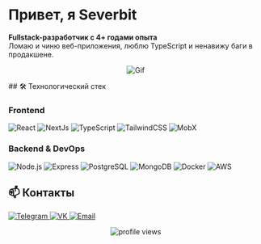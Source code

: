#  Привет, я Severbit 

**Fullstack-разработчик с 4+ годами опыта**  
Ломаю и чиню веб-приложения, люблю TypeScript и ненавижу баги в продакшене. 

<p align="center">
  <img src="https://media0.giphy.com/media/v1.Y2lkPTc5MGI3NjExNDNienlhMTJubDllYWF5d2ZpMzN1M3BjenF1dXk0eTlpenl0a21weCZlcD12MV9pbnRlcm5hbF9naWZfYnlfaWQmY3Q9Zw/tuxc9Th08v4Uo/giphy.gif" alt="Gif">
</p>
## 🛠 Технологический стек  

###  Frontend  
<p align="left">
  <img src="https://img.shields.io/badge/React-61DAFB?logo=react&logoColor=black" alt="React" />
  <img src="https://img.shields.io/badge/Next.js-000000?logo=nextdotjs&logoColor=white" alt="NextJs" />
  <img src="https://img.shields.io/badge/TypeScript-3178C6?logo=typescript&logoColor=white" alt="TypeScript" />
  <img src="https://img.shields.io/badge/Tailwind_CSS-06B6D4?logo=tailwind-css&logoColor=white" alt="TailwindCSS" />
  <img src="https://img.shields.io/badge/MobX-FF9955?logo=mobx&logoColor=white" alt="MobX" />
</p>

###  Backend & DevOps  
<p align="left">
  <img src="https://img.shields.io/badge/Node.js-339933?logo=nodedotjs&logoColor=white" alt="Node.js" />
  <img src="https://img.shields.io/badge/Express-000000?logo=express&logoColor=white" alt="Express" />
  <img src="https://img.shields.io/badge/PostgreSQL-4169E1?logo=postgresql&logoColor=white" alt="PostgreSQL" />
  <img src="https://img.shields.io/badge/MongoDB-47A248?logo=mongodb&logoColor=white" alt="MongoDB" />
  <img src="https://img.shields.io/badge/Docker-2496ED?logo=docker&logoColor=white" alt="Docker" />
  <img src="https://img.shields.io/badge/AWS-232F3E?logo=amazonaws&logoColor=white" alt="AWS" />
  <br/>
</p>

## 📫 Контакты  
<p align="left">
  <a href="https://t.me/severbit">
    <img src="https://img.shields.io/badge/Telegram-@severbit-26A5E4?logo=telegram&logoColor=white" alt="Telegram" />
  </a>
  <a href="https://vk.com/id1030601735">
    <img src="https://img.shields.io/badge/VK-я_тут_редко-0077FF?logo=vk&logoColor=white" alt="VK" />
  </a>
  <a href="mailto:ernurdenasan@gmail.com">
    <img src="https://img.shields.io/badge/Email-ernurdenasan@gmail.com-D14836?logo=gmail&logoColor=white" alt="Email" />
  </a>
</p>

<p align="center">
  <img src="https://komarev.com/ghpvc/?username=decibel1030&label=Profile+views&color=0e75b6&style=flat" alt="profile views" />
</p>

